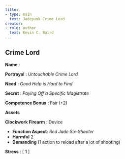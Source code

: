 ```yaml
---
title:
- type: main
  text: Jadepunk Crime Lord
creator:
- role: author
  text: Kevin C. Baird
...
```


## Crime Lord

**Name**
:

**Portrayal**
: *Untouchable Crime Lord*

**Need**
: *Good Help is Hard to Find*

**Secret**
: *Paying Off a Specific Magistrate*

**Competence Bonus**
: Fair (+2)

**Assets**

**Clockwork Firearm**
: Device

- **Function Aspect**: *Red Jade Six-Shooter*
- **Harmful** 2
- **Demanding** (1 action to reload after a lot of shooting)

**Stress**
: [ 1 ]
